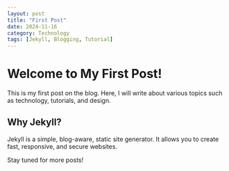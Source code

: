 ```yaml
---
layout: post
title: "First Post"
date: 2024-11-16
category: Technology
tags: [Jekyll, Blogging, Tutorial]
---
```


# Welcome to My First Post!

This is my first post on the blog. Here, I will write about various topics such as technology, tutorials, and design.

## Why Jekyll?

Jekyll is a simple, blog-aware, static site generator. It allows you to create fast, responsive, and secure websites.

Stay tuned for more posts!
